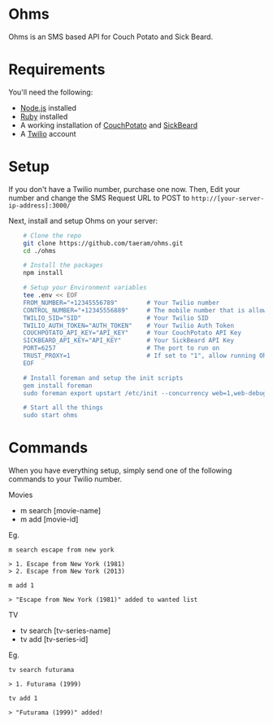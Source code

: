 Ohms
====

Ohms is an SMS based API for Couch Potato and Sick Beard.

Requirements
============

You'll need the following:

* [Node.js](http://nodejs.org/) installed
* [Ruby](https://www.ruby-lang.org/) installed
* A working installation of [CouchPotato](https://couchpota.to/) and [SickBeard](http://sickbeard.com/)
* A [Twilio](http://www.twilio.com/) account 

Setup
=====

If you don't have a Twilio number, purchase one now. Then, Edit your number and change the SMS Request URL to POST to `http://[your-server-ip-address]:3000/`

Next, install and setup Ohms on your server:
```bash
    # Clone the repo
    git clone https://github.com/taeram/ohms.git
    cd ./ohms

    # Install the packages
    npm install

    # Setup your Environment variables
    tee .env << EOF
    FROM_NUMBER="+12345556789"        # Your Twilio number
    CONTROL_NUMBER="+12345556889"     # The mobile number that is allowed to send commands to the SMS API
    TWILIO_SID="SID"                  # Your Twilio SID
    TWILIO_AUTH_TOKEN="AUTH_TOKEN"    # Your Twilio Auth Token
    COUCHPOTATO_API_KEY="API_KEY"     # Your CouchPotato API Key
    SICKBEARD_API_KEY="API_KEY"       # Your SickBeard API Key
    PORT=6257                         # The port to run on
    TRUST_PROXY=1                     # If set to "1", allow running Ohms behind a proxy (e.g. Apache, Nginx)
    EOF

    # Install foreman and setup the init scripts
    gem install foreman
    sudo foreman export upstart /etc/init --concurrency web=1,web-debug=0 --app ohms --user root --log /var/log/

    # Start all the things
    sudo start ohms
```

Commands
========

When you have everything setup, simply send one of the following commands to your Twilio number.

Movies
* m search [movie-name]
* m add [movie-id]

Eg.

    m search escape from new york

    > 1. Escape from New York (1981)
    > 2. Escape from New York (2013)

    m add 1

    > "Escape from New York (1981)" added to wanted list

TV
* tv search [tv-series-name]
* tv add [tv-series-id]

Eg.

    tv search futurama

    > 1. Futurama (1999)

    tv add 1

    > "Futurama (1999)" added!
